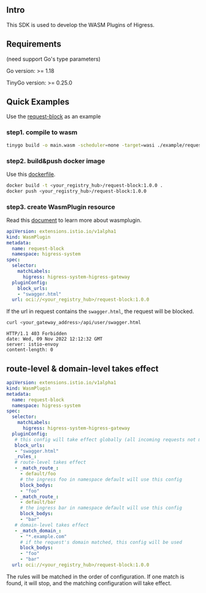 ## Intro

This SDK is used to develop the WASM Plugins of Higress.
## Requirements

(need support Go's type parameters)

Go version: >= 1.18

TinyGo version: >= 0.25.0

## Quick Examples

Use the [request-block](example/request-block) as an example

### step1. compile to wasm

```bash
tinygo build -o main.wasm -scheduler=none -target=wasi ./example/request-block/main.go
```

### step2. build&push docker image

Use this [dockerfile](./Dockerfile).

```bash
docker build -t <your_registry_hub>/request-block:1.0.0 .
docker push <your_registry_hub>/request-block:1.0.0
```

### step3. create WasmPlugin resource

Read this [document](https://istio.io/latest/docs/reference/config/proxy_extensions/wasm-plugin/) to learn more about wasmplugin.

```yaml
apiVersion: extensions.istio.io/v1alpha1
kind: WasmPlugin
metadata:
  name: request-block
  namespace: higress-system
spec:
  selector:
    matchLabels:
      higress: higress-system-higress-gateway
  pluginConfig:
    block_urls:
    - "swagger.html"
  url: oci://<your_registry_hub>/request-block:1.0.0
```

If the url in request contains the `swagger.html`, the request will be blocked.

```bash
curl <your_gateway_address>/api/user/swagger.html
```

```text
HTTP/1.1 403 Forbidden
date: Wed, 09 Nov 2022 12:12:32 GMT
server: istio-envoy
content-length: 0
```

## route-level & domain-level takes effect

```yaml
apiVersion: extensions.istio.io/v1alpha1
kind: WasmPlugin
metadata:
  name: request-block
  namespace: higress-system
spec:
  selector:
    matchLabels:
      higress: higress-system-higress-gateway 
  pluginConfig:
   # this config will take effect globally (all incoming requests not matched by rules below)
   block_urls:
   - "swagger.html"
   _rules_:
   # route-level takes effect
   - _match_route_:
     - default/foo
     # the ingress foo in namespace default will use this config
     block_bodys:
     - "foo"
   - _match_route_:
     - default/bar
     # the ingress bar in namespace default will use this config
     block_bodys:
     - "bar"
   # domain-level takes effect
   - _match_domain_:
     - "*.example.com"
     # if the request's domain matched, this config will be used
     block_bodys:
     - "foo"
     - "bar"
  url: oci://<your_registry_hub>/request-block:1.0.0
```

The rules will be matched in the order of configuration. If one match is found, it will stop, and the matching configuration will take effect.

